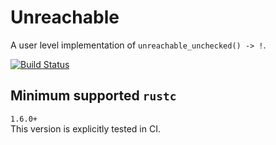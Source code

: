 # Unreachable
A user level implementation of `unreachable_unchecked() -> !`.

[![Build Status](https://travis-ci.org/DutchGhost/unreachable.svg?branch=master)](https://travis-ci.org/DutchGhost/unreachable)

## Minimum supported `rustc`
`1.6.0+`<br>
This version is explicitly tested in CI.